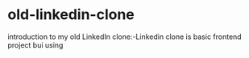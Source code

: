 # old-linkedin-clone
introduction to my  old LinkedIn clone:-Linkedin clone is basic frontend project bui using

